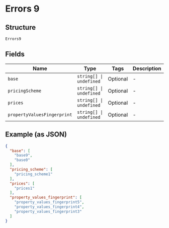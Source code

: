 
# Errors 9

## Structure

`Errors9`

## Fields

| Name | Type | Tags | Description |
|  --- | --- | --- | --- |
| `base` | `string[] \| undefined` | Optional | - |
| `pricingScheme` | `string[] \| undefined` | Optional | - |
| `prices` | `string[] \| undefined` | Optional | - |
| `propertyValuesFingerprint` | `string[] \| undefined` | Optional | - |

## Example (as JSON)

```json
{
  "base": [
    "base9",
    "base0"
  ],
  "pricing_scheme": [
    "pricing_scheme1"
  ],
  "prices": [
    "prices1"
  ],
  "property_values_fingerprint": [
    "property_values_fingerprint5",
    "property_values_fingerprint4",
    "property_values_fingerprint3"
  ]
}
```

